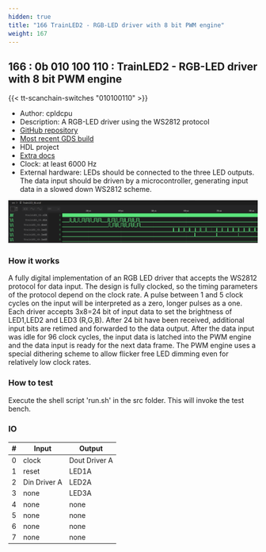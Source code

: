 ```yaml
---
hidden: true
title: "166 TrainLED2 - RGB-LED driver with 8 bit PWM engine"
weight: 167
---
```


## 166 : 0b 010 100 110 : TrainLED2 - RGB-LED driver with 8 bit PWM engine

{{< tt-scanchain-switches "010100110" >}}

* Author: cpldcpu
* Description: A RGB-LED driver using the WS2812 protocol
* [GitHub repository](https://github.com/cpldcpu/tt02-TrainLED)
* [Most recent GDS build](https://github.com/cpldcpu/tt02-TrainLED/actions/runs/3559282332)
* HDL project
* [Extra docs](https://github.com/cpldcpu/tt02-TrainLED)
* Clock: at least 6000 Hz
* External hardware: LEDs should be connected to the three LED outputs. The data input should be driven by a microcontroller, generating input data in a slowed down WS2812 scheme.

![picture](images/tb_screenshot.png)

### How it works

A fully digital implementation of an RGB LED driver that accepts the WS2812 protocol for data input. The design is fully clocked, so the timing parameters of the protocol depend on the clock rate. A pulse between 1 and 5 clock cycles on the input will be interpreted as a zero, longer pulses as a one. Each driver accepts 3x8=24 bit of input data to set the brightness of LED1,LED2 and LED3 (R,G,B). After 24 bit have been received, additional input bits are retimed and forwarded to the data output.
After the data input was idle for 96 clock cycles, the input data is latched into the PWM engine and the data input is ready for the next data frame.
The PWM engine uses a special dithering scheme to allow flicker free LED dimming even for relatively low clock rates. 

### How to test

Execute the shell script 'run.sh' in the src folder. This will invoke the test bench.

### IO

| # | Input        | Output       |
|---|--------------|--------------|
| 0 | clock  | Dout Driver A |
| 1 | reset  | LED1A |
| 2 | Din Driver A  | LED2A |
| 3 | none  | LED3A |
| 4 | none  | none |
| 5 | none  | none |
| 6 | none  | none |
| 7 | none  | none |
